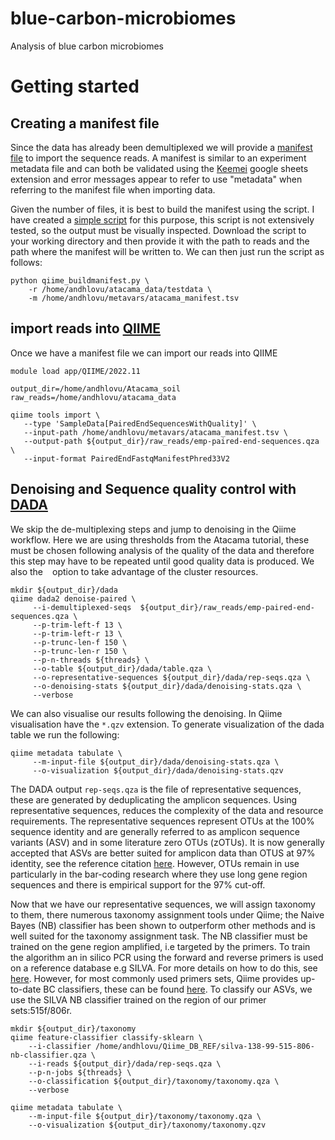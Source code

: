 # blue-carbon-microbiomes
Analysis of blue carbon microbiomes 
# Getting started
## Creating a manifest file
Since the data has already been demultiplexed we will provide a [manifest file](https://docs.qiime2.org/2021.8/tutorials/importing/#fastq-manifest-formats) to import  the sequence reads. A manifest is similar to an experiment metadata file and can both be validated using the [Keemei](https://keemei.qiime2.org/) google sheets extension and error messages appear to refer to use "metadata" when referring to the manifest file when importing data.

Given the number of files, it is best to build the manifest using the script. I have created a [simple script](scripts/qiime_buildmanifest.py) for this purpose, this script is not extensively tested, so the output must be visually inspected. Download the script to your working directory and then provide it with the path to reads and the path where the manifest will be written to. We can then just run the script as follows:

```
python qiime_buildmanifest.py \
    -r /home/andhlovu/atacama_data/testdata \
    -m /home/andhlovu/metavars/atacama_manifest.tsv
```
## import reads into [QIIME](https://qiime2.org/)

Once we have a manifest file we can import our reads into QIIME

```
module load app/QIIME/2022.11

output_dir=/home/andhlovu/Atacama_soil
raw_reads=/home/andhlovu/atacama_data

qiime tools import \
   --type 'SampleData[PairedEndSequencesWithQuality]' \
   --input-path /home/andhlovu/metavars/atacama_manifest.tsv \
   --output-path ${output_dir}/raw_reads/emp-paired-end-sequences.qza \
   --input-format PairedEndFastqManifestPhred33V2

```
## Denoising and Sequence quality control with [DADA](https://benjjneb.github.io/dada2/)
We skip the de-multiplexing steps and jump to denoising in the Qiime workflow. Here we are using thresholds from the Atacama tutorial, these must be chosen following analysis of the quality of the data and therefore this step may have to be repeated until good quality data is produced. We also the ``` ``` option to take advantage of the cluster resources.

```
mkdir ${output_dir}/dada
qiime dada2 denoise-paired \
     --i-demultiplexed-seqs  ${output_dir}/raw_reads/emp-paired-end-sequences.qza \
     --p-trim-left-f 13 \
     --p-trim-left-r 13 \
     --p-trunc-len-f 150 \
     --p-trunc-len-r 150 \
     --p-n-threads ${threads} \
     --o-table ${output_dir}/dada/table.qza \
     --o-representative-sequences ${output_dir}/dada/rep-seqs.qza \
     --o-denoising-stats ${output_dir}/dada/denoising-stats.qza \
     --verbose

````
We can also visualise our results following the denoising. In Qiime visualisation have the ```*.qzv``` extension. To generate visualization of the dada table we run the following:

```
qiime metadata tabulate \
     --m-input-file ${output_dir}/dada/denoising-stats.qza \
     --o-visualization ${output_dir}/dada/denoising-stats.qzv
```

The DADA output ```rep-seqs.qza``` is the file of representative  sequences, these are generated by deduplicating the amplicon sequences. Using representative sequences, reduces the complexity of the data and resource requirements. The representative sequences represent OTUs at the 100% sequence identity and are generally referred to as amplicon sequence variants (ASV) and in some literature zero OTUs (zOTUs). It is now generally accepted that ASVs are better suited for amplicon data than OTUS at 97% identity, see the reference citation [here](https://www.nature.com/articles/ismej2017119). However,  OTUs remain in use particularly in the bar-coding research where they use long gene region sequences and there is empirical support for the 97% cut-off.

Now that we have our representative sequences, we will assign taxonomy to them, there numerous taxonomy assignment tools under Qiime; the Naive Bayes (NB) classifier has been shown to outperform other methods and is well suited for the taxonomy assignment task. The NB classifier must be trained on the gene region amplified, i.e targeted by the primers. To train the algorithm an in silico PCR using the forward and reverse primers is used on a reference database e.g SILVA. For more details on how to do this, see [here](https://docs.qiime2.org/2023.7/tutorials/feature-classifier/). However, for most commonly used primers sets, Qiime provides up-to-date BC classifiers, these can be found [here](https://docs.qiime2.org/2023.7/data-resources/). To classify our ASVs, we use the SILVA NB classifier trained on the region of our primer sets:515f/806r.

```
mkdir ${output_dir}/taxonomy
qiime feature-classifier classify-sklearn \
    --i-classifier /home/andhlovu/Qiime_DB_REF/silva-138-99-515-806-nb-classifier.qza \
    --i-reads ${output_dir}/dada/rep-seqs.qza \
    --p-n-jobs ${threads} \
    --o-classification ${output_dir}/taxonomy/taxonomy.qza \
    --verbose

qiime metadata tabulate \
    --m-input-file ${output_dir}/taxonomy/taxonomy.qza \
    --o-visualization ${output_dir}/taxonomy/taxonomy.qzv   
```



